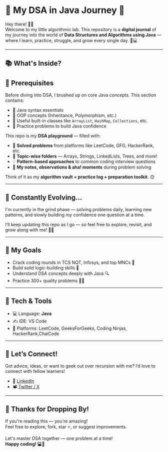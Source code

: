 # 🧠 My DSA in Java Journey 🚀

Hey there! 🙋‍♂️  
Welcome to my little algorithmic lab. This repository is a **digital journal** of my journey into the world of **Data Structures and Algorithms using Java** — where I learn, practice, struggle, and grow every single day. 🧩💻

---

## 📚 What's Inside?

## 📌 Prerequisites

Before diving into DSA, I brushed up on core Java concepts. This section contains:

* 🧠 Java syntax essentials
* 🚀 OOP concepts (Inheritance, Polymorphism, etc.)
* 🧰 Useful built-in classes like `ArrayList`, `HashMap`, `Collections`, etc.
* 🧪 Practice problems to build Java confidence


This repo is my **DSA playground** — filled with:

* 🧪 **Solved problems** from platforms like LeetCode, GFG, HackerRank, etc.
* 📂 **Topic-wise folders** — Arrays, Strings, LinkedLists, Trees, and more!
* 💡 **Pattern-based approaches** to common coding interview questions
* 📓 **My notes, observations & aha! moments** during problem solving

Think of it as my **algorithm vault + practice log + preparation toolkit**. 😊

---

## 🚧 Constantly Evolving...

I'm currently in the grind phase — solving problems daily, learning new patterns, and slowly building my confidence one question at a time.

I’ll keep updating this repo as I go — so feel free to explore, revisit, and grow along with me! 🔄💥

---

## 🎯 My Goals

- Crack coding rounds in TCS NQT, Infosys, and top MNCs 💼
- Build solid logic-building skills 🧠
- Understand DSA concepts deeply with Java 🔍
- Practice 300+ quality problems 🏋️‍♂️

---

## 🔧 Tech & Tools

- 💻 Language: **Java**
- ✍️ IDE:   VS Code
- 📝 Platforms: LeetCode, GeeksForGeeks, Coding Ninjas, HackerRank,ChaiCode

---


## 🤝 Let’s Connect!

Got advice, ideas, or want to geek out over recursion with me? I’d love to connect with fellow learners!

* 🔗 [LinkedIn](https://www.linkedin.com/in/prince-singh-73450a2a3/)
* 📽 [Twitter / X](https://x.com/prin4382)

---

## 🌟 Thanks for Dropping By!

If you're reading this — you're amazing!  
Feel free to explore, fork, star ⭐, or suggest improvements.

Let's master DSA together — one problem at a time!  
**Happy coding! 💻🚀**




